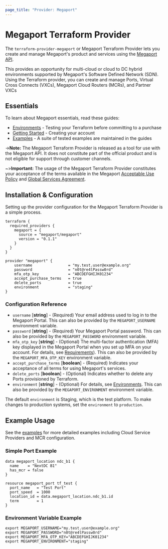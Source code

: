 ```yaml
---
page_title: "Provider: Megaport"
---
```


# Megaport Terraform Provider

The `terraform-provider-megaport` or Megaport Terraform Provider lets you create and manage 
Megaport's product and services using the [Megaport API](https://dev.megaport.com).

This provides an opportunity for multi-cloud or cloud to DC hybrid environments supported by Megaport's Software 
Defined Network (SDN). Using the Terraform provider, you can create and manage Ports, Virtual Cross Connects (VXCs), 
Megaport Cloud Routers (MCRs), and Partner VXCs 

## Essentials
To learn about Megaport essentials, read these guides:   
* [Environments](guides/environments) - Testing your Terraform before committing to a purchase
* [Getting Started](guides/gettingstarted) - Creating your account  
* [Examples](guides/examples) - A suite of 
  tested examples are maintained in the guides

->**Note:** The Megaport Terraform Provider is released as a tool for use with the Megaport API. It does not constitute
part of the official product and is not eligible for support through customer channels.

~>**Important:** The usage of the Megaport Terraform Provider constitutes your acceptance of the terms available
in the Megaport [Acceptable Use Policy](https://www.megaport.com/legal/acceptable-use-policy/) and 
[Global Services Agreement](https://www.megaport.com/legal/global-services-agreement/).

## Installation & Configuration

Setting up the provider configuration for the Megaport Terraform Provider is a simple process.
```
terraform {
  required_providers {
    megaport = {
      source = "megaport/megaport"
      version = "0.1.1"
    }
  }
}

provider "megaport" {
    username                = "my.test.user@example.org"
    password                = "n0t@re4lPassw0rd"
    mfa_otp_key             = "ABCDEFGHIJK01234"
    accept_purchase_terms   = true
    delete_ports            = true
    environment             = "staging"
}
```
### Configuration Reference

 - `username` [**string**] - (Required) Your email address used to log in to the Megaport Portal. This can also be provided by the `MEGAPORT_USERNAME` environment variable.
 - `password` [**string**] - (Required) Your Megaport Portal password. This can also be provided by the `MEGAPORT_PASSWORD` environment variable.
 - `mfa_otp_key` [**string**] - (Optional) The multi-factor authentication (MFA) key displayed in the Megaport Portal when you set up MFA on your account. For details, see [Requirements](guides/gettingstarted)). This can also be provided by the `MEGAPORT_MFA_OTP_KEY` environment variable.
 - `accept_purchase_terms` [**boolean**] - (Required) Indicates your acceptance of all terms for using Megaport's services.
 - `delete_ports` [**boolean**] - (Optional) Indicates whether to delete any Ports provisioned by Terraform.
 - `environment` [**string**] - (Optional) For details, see [Environments](guides/environments). This can also be provided by the `MEGAPORT_ENVIRONMENT` environment variable.

The default `environment` is Staging, which is the test platform. To make changes to production systems, set the `environment` to `production`.

## Example Usage

See the [examples](guides/examples) for more detailed examples including Cloud Service Providers and MCR configuration.

### Simple Port Example
```
data megaport_location ndc_b1 {
  name    = "NextDC B1"
  has_mcr = false
}

resource megaport_port tf_test {
  port_name   = "Test Port"
  port_speed  = 1000
  location_id = data.megaport_location.ndc_b1.id
  term        = 1
}
```

### Environment Variable Example
```
export MEGAPORT_USERNAME="my.test.user@example.org"
export MEGAPORT_PASSWORD="n0t@re4lPassw0rd"
export MEGAPORT_MFA_OTP_KEY="ABCDEFGHIJK01234"
export MEGAPORT_ENVIRONMENT="staging"
```
